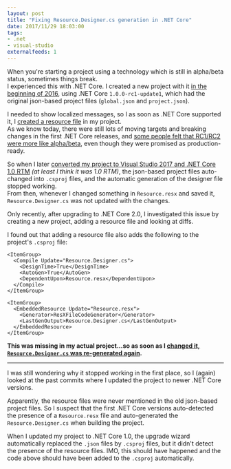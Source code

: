 ```yaml
---
layout: post
title: "Fixing Resource.Designer.cs generation in .NET Core"
date: 2017/11/29 18:03:00
tags:
- .net
- visual-studio
externalfeeds: 1
---
```


When you're starting a project using a technology which is still in alpha/beta status, sometimes things break.  
I experienced this with .NET Core. I created a new project with it [in the beginning of 2016](https://github.com/christianspecht/scm-backup/commit/3a91f6409f0cef7a3bd2c80cad389fa844b41e3c), using .NET Core `1.0.0-rc1-update1`, which had the original json-based project files (`global.json` and `project.json`).

I needed to show localized messages, so I as soon as .NET Core supported it, I [created a resource file](https://github.com/christianspecht/scm-backup/commit/ca9678d6befbd604b2247157033573a77150d451#diff-8cbb953e05086c518d25f1bdb5e129cb) in my project.  
As we know today, there were still lots of moving targets and breaking changes in the first .NET Core releases, and [some people felt that RC1/RC2 were more like alpha/beta](https://github.com/aspnet/Home/issues/1426), even though they were promised as production-ready.

So when I later [converted my project to Visual Studio 2017 and .NET Core 1.0 RTM](https://github.com/christianspecht/scm-backup/commit/c0fb6bf241c51d6f5ad84e2c5169c13106ed8c47) *(at least I think it was 1.0 RTM)*, the json-based project files auto-changed into `.csproj` files, and the automatic generation of the designer file stopped working.  
From then, whenever I changed something in `Resource.resx` and saved it,  `Resource.Designer.cs` was not updated with the changes.

Only recently, after upgrading to .NET Core 2.0, I investigated this issue by creating a new project, adding a resource file and looking at diffs.

I found out that adding a resource file also adds the following to the project's `.csproj` file:

	<ItemGroup>
	  <Compile Update="Resource.Designer.cs">
	    <DesignTime>True</DesignTime>
	    <AutoGen>True</AutoGen>
	    <DependentUpon>Resource.resx</DependentUpon>
	  </Compile>
	</ItemGroup>
	
	<ItemGroup>
	  <EmbeddedResource Update="Resource.resx">
	    <Generator>ResXFileCodeGenerator</Generator>
	    <LastGenOutput>Resource.Designer.cs</LastGenOutput>
	  </EmbeddedResource>
	</ItemGroup>

**This was missing in my actual project...so as soon as I [changed it, `Resource.Designer.cs` was re-generated again](https://github.com/christianspecht/scm-backup/commit/30f0d0c496d4c07c768faf0058dbdf3b198322fd).**

---

I was still wondering why it stopped working in the first place, so I (again) looked at the past commits where I updated the project to newer .NET Core versions.

Apparently, the resource files were never mentioned in the old json-based project files. So I suspect that the first .NET Core versions auto-detected the presence of a `Resource.resx` file and auto-generated the `Resource.Designer.cs` when building the project.

When I updated my project to .NET Core 1.0, the upgrade wizard automatically replaced the `.json` files by `.csproj` files, but it didn't detect the presence of the resource files. IMO, this should have happened and the code above should have been added to the `.csproj` automatically.
